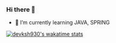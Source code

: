### Hi there 👋

- 🌱 I’m currently learning JAVA, SPRING

[![devksh930's wakatime stats](https://github-readme-stats.vercel.app/api/wakatime?username=devksh930)](https://wakatime.com/@devksh930)


<!--
**devksh930/devksh930** is a ✨ _special_ ✨ repository because its `README.md` (this file) appears on your GitHub profile.

Here are some ideas to get you started:
- 🌱 I’m currently learning JAVA, SPRING

<--
- 🔭 I’m currently working on ...
- 🌱 I’m currently learning ...
- 👯 I’m looking to collaborate on ...
- 🤔 I’m looking for help with ...
- 💬 Ask me about ...
- 📫 How to reach me: ...
- 😄 Pronouns: ...
- ⚡ Fun fact: ...
-->
